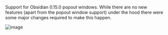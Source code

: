 Support for Obsidian 0.15.0 popout windows. While there are no new features (apart from the popout window support) under the hood there were some major changes required to make this happen.

![image](https://user-images.githubusercontent.com/14358394/174451726-90ed8c82-77ff-4015-b8e9-7220bd2e6041.png)
